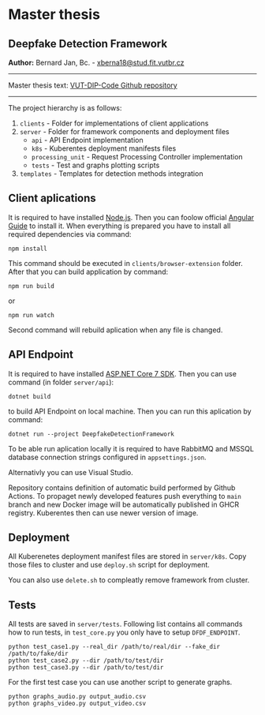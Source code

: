# Master thesis
## Deepfake Detection Framework

**Author:** Bernard Jan, Bc. - xberna18@stud.fit.vutbr.cz

---

Master thesis text: [VUT-DIP-Code Github repository](https://github.com/PlayerBerny12/VUT-DIP)

---

The project hierarchy is as follows:

1. `clients` - Folder for implementations of client applications 
2. `server` - Folder for framework components and deployment files
   -  `api` - API Endpoint implementation
   -  `k8s` - Kuberentes deployment manifests files
   -  `processing_unit` - Request Processing Controller implementation
   -  `tests` - Test and graphs plotting scripts
3. `templates` - Templates for detection methods integration

## Client aplications

It is required to have installed [Node.js](https://nodejs.org/en). Then you can foolow official [Angular Guide](https://angular.io/guide/setup-local) to install it. When everything is prepared you have to install all required dependencies via command:

```
npm install
```

This command should be executed in `clients/browser-extension` folder. After that you can build application by command:

```
npm run build
```
or

```
npm run watch
```
Second command will rebuild aplication when any file is changed.

## API Endpoint

It is required to have installed [ASP.NET Core 7 SDK](https://dotnet.microsoft.com/en-us/download/dotnet/7.0). Then you can use command (in folder `server/api`):

```
dotnet build
```
to build API Endpoint on local machine. Then you can run this aplication by command:

```
dotnet run --project DeepfakeDetectionFramework
```

To be able run aplication locally it is required to have RabbitMQ and MSSQL database connection strings configured in `appsettings.json`.

Alternativly you can use Visual Studio.

Repository contains definition of automatic build performed by Github Actions. To propaget newly developed features push everything to `main` branch and new Docker image will be automatically published in GHCR registry. Kuberentes then can use newer version of image.

## Deployment

All Kuberenetes deployment manifest files are stored in `server/k8s`. Copy those files to cluster and use `deploy.sh` script for deployment.

You can also use `delete.sh` to compleatly remove framework from cluster.

## Tests

All tests are saved in `server/tests`. Following list contains all commands how to run tests, in `test_core.py` you only have to setup `DFDF_ENDPOINT`.

```
python test_case1.py --real_dir /path/to/real/dir --fake_dir /path/to/fake/dir
python test_case2.py --dir /path/to/test/dir
python test_case3.py --dir /path/to/test/dir
```

For the first test case you can use another script to generate graphs.

```
python graphs_audio.py output_audio.csv
python graphs_video.py output_video.csv
```
